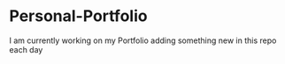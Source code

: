 # Personal-Portfolio

I am currently working on my Portfolio adding something new in this repo each day
